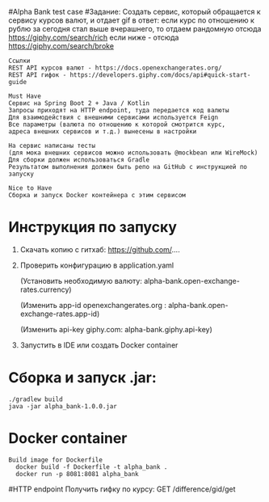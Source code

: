#Alpha Bank test case
#Задание:
    Создать сервис, который обращается к сервису курсов валют, и отдает gif в ответ:
    если курс по отношению к рублю за сегодня стал выше вчерашнего, 
    то отдаем рандомную отсюда 
    https://giphy.com/search/rich
    если ниже - отсюда 
    https://giphy.com/search/broke
    
    Ссылки
    REST API курсов валют - https://docs.openexchangerates.org/
    REST API гифок - https://developers.giphy.com/docs/api#quick-start-guide
    
    Must Have
    Сервис на Spring Boot 2 + Java / Kotlin
    Запросы приходят на HTTP endpoint, туда передается код валюты
    Для взаимодействия с внешними сервисами используется Feign
    Все параметры (валюта по отношению к которой смотрится курс, 
    адреса внешних сервисов и т.д.) вынесены в настройки
    
    На сервис написаны тесты 
    (для мока внешних сервисов можно использовать @mockbean или WireMock)
    Для сборки должен использоваться Gradle
    Результатом выполнения должен быть репо на GitHub с инструкцией по запуску
    
    Nice to Have
    Сборка и запуск Docker контейнера с этим сервисом

# Инструкция по запуску
1) Скачать копию с гитхаб:
   https://github.com/....
2) Проверить конфигурацию в application.yaml

    (Установить необходимую валюту: alpha-bank.open-exchange-rates.currency)

    (Изменить app-id openexchangerates.org : alpha-bank.open-exchange-rates.app-id)

    (Изменить api-key giphy.com: alpha-bank.giphy.api-key)
   
4) Запустить в IDE или создать Docker container
# Сборка и запуск .jar:
    ./gradlew build
    java -jar alpha_bank-1.0.0.jar
# Docker container
    Build image for Dockerfile
      docker build -f Dockerfile -t alpha_bank .
      docker run -p 8081:8081 alpha_bank
#HTTP endpoint
    Получить гифку по курсу:
    GET /difference/gid/get



